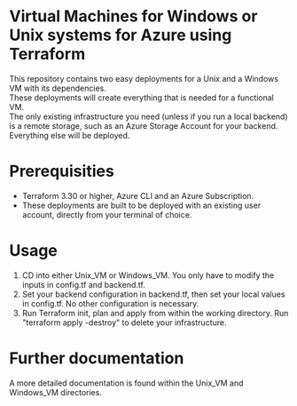 # Virtual Machines for Windows or Unix systems for Azure using Terraform
This repository contains two easy deployments for a Unix and a Windows VM with its dependencies.  
These deployments will create everything that is needed for a functional VM.   
The only existing infrastructure you need (unless if you run a local backend) is a remote storage, such as an Azure Storage Account for your backend.  Everything else will be deployed.  

# Prerequisities
- Terraform 3.30 or higher, Azure CLI and an Azure Subscription. 
- These deployments are built to be deployed with an existing user account, directly from your terminal of choice.  

# Usage
1. CD into either Unix_VM or Windows_VM. You only have to modify the inputs in config.tf and backend.tf.  
2. Set your backend configuration in backend.tf, then set your local values in config.tf. No other configuration is necessary.
3. Run Terraform init, plan and apply from within the working directory. Run "terraform apply -destroy" to delete your infrastructure.

# Further documentation
A more detailed documentation is found within the Unix_VM and Windows_VM directories.